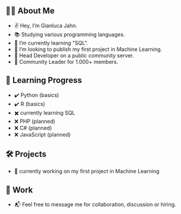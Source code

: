 ## 👨‍💻 About Me #

- ✌️  Hey, I’m Gianluca Jahn.
- 📚 Studying various programming languages.
- 🌱 I’m currently learning "SQL".
- 🏹 I’m looking to publish my first project in Machine Learning.
- 🧬 Head Developer on a public community server. 
- 🎤 Community Leader for 1.000+ members.

## 🎯 Learning Progress #

- ✔️ Python (basics)
- ✔️ R (basics)
- ✖️ currently learning SQL
- ❌ PHP (planned)
- ❌ C# (planned)
- ❌ JavaScript (planned)

## 🛠 Projects #

- 🔧 currently working on my first project in Machine Learning

## 💼 Work #

- 📬 Feel free to message me for collaboration, discussion or hiring.

<!---
gianlucajahn/gianlucajahn is a ✨ special ✨ repository because its `README.md` (this file) appears on your GitHub profile.
You can click the Preview link to take a look at your changes.
--->
